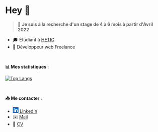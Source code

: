 # Hey 👋
>🔎 **Je suis à la recherche d'un stage de 4 à 6 mois à partir d'Avril 2022**

- 🎓 Étudiant à [HETIC](https://www.hetic.net/)
- 🔭 Développeur web Freelance

<br />

**📊 Mes statistiques :**

[![Top Langs](https://github-readme-stats.vercel.app/api/top-langs/?username=YannQuillard&layout=compact&theme=tokyonight)](https://github.com/YannQuillard)

<br />

**📥 Me contacter :**

- <img src="https://raw.githubusercontent.com/yannquillard/yannquillard/main/images/linkedin.svg" width="18px"/>[ LinkedIn](https://www.linkedin.com/in/yann-quillard/)
- ✉️ [Mail](mailto:contact@yannquillard.fr)
- 📝 [CV](https://yannquillard.fr/CV-QuillardYann.pdf)
